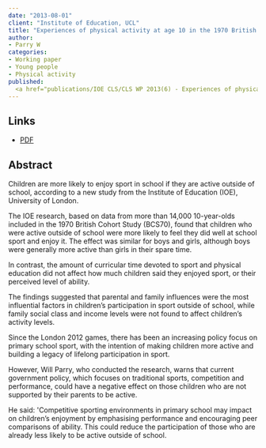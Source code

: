 ```yaml
---
date: "2013-08-01"
client: "Institute of Education, UCL"
title: "Experiences of physical activity at age 10 in the 1970 British Cohort Study"
author:
- Parry W
categories:
- Working paper
- Young people
- Physical activity
published:
  <a href="publications/IOE CLS/CLS WP 2013(6) - Experiences of physical activity at age 10 in BCS70.pdf" target="_blank">PDF</a>
---
```


## Links

* <a href="publications/IOE CLS/CLS WP 2013(6) - Experiences of physical activity at age 10 in BCS70.pdf" target="_blank">PDF</a>

## Abstract

Children are more likely to enjoy sport in school if they are active outside of school, according to a new study from the Institute of Education (IOE), University of London.

The IOE research, based on data from more than 14,000 10-year-olds included in the 1970 British Cohort Study (BCS70), found that children who were active outside of school were more likely to feel they did well at school sport and enjoy it. The effect was similar for boys and girls, although boys were generally more active than girls in their spare time.

In contrast, the amount of curricular time devoted to sport and physical education did not affect how much children said they enjoyed sport, or their perceived level of ability.

The findings suggested that parental and family influences were the most influential factors in children’s participation in sport outside of school, while family social class and income levels were not found to affect children’s activity levels.

Since the London 2012 games, there has been an increasing policy focus on primary school sport, with the intention of making children more active and building  a legacy of lifelong participation in sport.

However, Will Parry, who conducted the research, warns that current government policy, which focuses on traditional sports, competition and performance, could have a negative effect on those children who are not supported by their parents to be active.

He said: 'Competitive sporting environments in primary school may impact on children’s enjoyment by emphasising performance and encouraging peer comparisons of ability. This could reduce the participation of those who are already less likely to be active outside of school.
